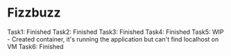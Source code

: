 # Fizzbuzz

Task1: Finished
Task2: Finished
Task3: Finished
Task4: Finished
Task5: WIP - Created container, it's running the application but can't find localhost on VM
Task6: Finished
